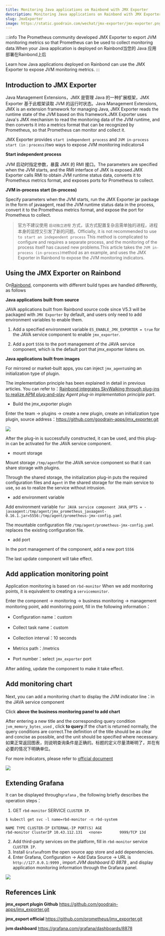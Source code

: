 ```yaml
---
title: Monitoring Java applications on Rainbond with JMX Exporter
description: Monitoring Java applications on Rainbond with JMX Exporter
slug: JmxExporter
image: https://static.goodrain.com/wechat/jmx-exporter/jmx-exporter.png
---
```


:::info The Prometheus community developed JMX Exporter to export JVM monitoring metrics so that Prometheus can be used to collect monitoring data.When your Java application is deployed on Rainbond当您的 Java 应用部署在Rainbond上后

Learn how Java applications deployed on Rainbond can use the JMX Exporter to expose JVM monitoring metrics. :::

## Introduction to JMX Exporter

Java Management Extensions，JMX 是管理 Java 的一种扩展框架，JMX Exporter 基于此框架读取 JVM 的运行时状态。Java Management Extensions, JMX is an extension framework for managing Java, JMX Exporter reads the runtime state of the JVM based on this framework.JMX Exporter uses Java's JMX mechanism to read the monitoring data of the JVM runtime, and then converts it into a metrics format that can be recognized by Prometheus, so that Prometheus can monitor and collect it.

JMX Exporter provides `start independent process` and `JVM in-process start (in：process)`two ways to expose JVM monitoring indicators4

**Start independent process**

JVM 启动时指定参数，暴露 JMX 的 RMI 接口。The parameters are specified when the JVM starts, and the RMI interface of JMX is exposed.JMX Exporter calls RMI to obtain JVM runtime status data, converts it to Prometheus metrics format, and exposes ports for Prometheus to collect.

**JVM in-process start (in-process)**

Specify parameters when the JVM starts, run the JMX Exporter jar package in the form of javaagent, read the JVM runtime status data in the process, convert it to the Prometheus metrics format, and expose the port for Prometheus to collect.

> 官方不建议使用 `启动独立进程` 方式，该方式配置复杂且需单独的进程，进程本身的监控又引发了新的问题。Officially, it is not recommended to use `to start an independent process` This method is complicated to configure and requires a separate process, and the monitoring of the process itself has caused new problems.This article takes the `JVM in-process (in-process)`method as an example, and uses the JMX Exporter in Rainbond to expose the JVM monitoring indicators.

## Using the JMX Exporter on Rainbond

On[Rainbond](https://www.rainbond.com?channel=k8s), components with different build types are handled differently, as follows

**Java applications built from source**

JAVA applications built from Rainbond source code since V5.3 will be packaged with `JMX Exporter` by default, and users only need to add environment variables to enable them.

1. Add a specified environment variable `ES_ENABLE_JMX_EXPORTER = true` for the JAVA service component to enable `jmx_exporter`.

2. Add a port `5556` to the port management of the JAVA service component, which is the default port that jmx_exporter listens on.

**Java applications built from images**

For mirrored or market-built apps, you can inject `jmx_agent`using an initialization type of plugin.

The implementation principle has been explained in detail in previous articles. You can refer to：[Rainbond integrates SkyWalking through plug-ins to realize APM plug-and-play](https://mp.weixin.qq.com/s/cqZsy2TEYStoRaDDOdSbcQ) _Agent plug-in implementation principle part_.

- Build the jmx_exporter plugin

Enter the team -> plugins -> create a new plugin, create an initialization type plugin, source address：https://github.com/goodrain-apps/jmx_exporter.git

![](https://static.goodrain.com/wechat/app-monitor/create_jmx.png)

After the plug-in is successfully constructed, it can be used, and this plug-in can be activated for the JAVA service component.

- mount storage

Mount storage `/tmp/agent`for the JAVA service component so that it can share storage with plugins.

Through the shared storage, the initialization plug-in puts the required configuration files and `Agent` in the shared storage for the main service to use, so as to realize the service without intrusion.

- add environment variable

Add environment variable `for JAVA service component JAVA_OPTS = -javaagent:/tmp/agent/jmx_prometheus_javaagent-0.16.1.jar=5556:/tmp/agent/prometheus-jmx-config.yaml`

The mountable configuration file `/tmp/agent/prometheus-jmx-config.yaml` replaces the existing configuration file.

- add port

In the port management of the component, add a new port `5556`

The last update component will take effect.

## Add application monitoring point

Application monitoring is based on `rbd-monitor` When we add monitoring points, it is equivalent to creating a `servicemonitor`.

Enter the component -> monitoring -> business monitoring -> management monitoring point, add monitoring point, fill in the following information：

- Configuration name：custom

- Collect task name：custom

- Collection interval：10 seconds

- Metrics path：/metrics

- Port number：select `jmx_exporter` port

After adding, update the component to make it take effect.

## Add monitoring chart

Next, you can add a monitoring chart to display the JVM indicator line：in the JAVA service component

Click **above the business monitoring panel to add chart**

After entering a new title and the corresponding query condition `jvm_memory_bytes_used` , click **to query**.If the chart is returned normally, the query conditions are correct.The definition of the title should be as clear and concise as possible, and the unit should be specified where necessary.如果正常返回图表，则说明查询条件是正确的。标题的定义尽量清晰明了，并在有必要的情况下明确单位。

For more indicators, please refer to [official document](https://github.com/prometheus/jmx_exporter)

![](https://static.goodrain.com/docs/5.3/practices/app-dev/java-exporter/java-exporter-2.png)

## Extending Grafana

It can be displayed through`grafana` , the following briefly describes the operation steps：

1. GET `rbd-monitor` SERVICE `CLUSTER IP`.

```shell
$ kubectl get svc -l name=rbd-monitor -n rbd-system

NAME TYPE CLUSTER-IP EXTERNAL-IP PORT(S) AGE
rbd-monitor ClusterIP 10.43.112.131   <none>        9999/TCP 13d
```

2. Add third-party services on the platform, fill in `rbd-monitor` service `CLUSTER IP`.
3. Install `Grafana`from the open source app store and add dependencies.
4. Enter Grafana, Configuration -> Add Data Source -> URL is `http://127.0.0.1:9999` , import _JVM dashboard ID 8878_ , and display application monitoring information through the Grafana panel.

![](https://static.goodrain.com/wechat/app-monitor/grafana-dashboard.png)

## References Link

**jmx_export plugin Github**  https://github.com/goodrain-apps/jmx_exporter.git

**jmx_export official**  https://github.com/prometheus/jmx_exporter.git

**jvm dashboard**  https://grafana.com/grafana/dashboards/8878
